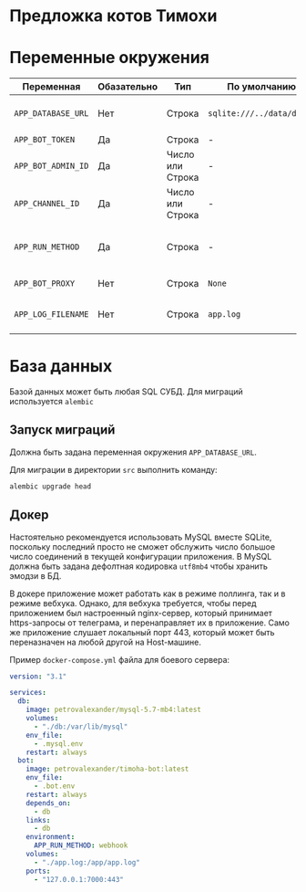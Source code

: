 Предложка котов Тимохи
===

# Переменные окружения

Переменная | Обазательно | Тип | По умолчанию | Назначение
--- | --- | --- | --- | ---
`APP_DATABASE_URL` | Нет | Строка | `sqlite:///../data/db.db` |  URL-подключения к БД, который можно использовать с SQLAlchemy
`APP_BOT_TOKEN` | Да | Строка | - | Токен бота
`APP_BOT_ADMIN_ID` | Да | Число или Строка | - | Идентификатор или юзернейм канала в виде `@username`
`APP_CHANNEL_ID` | Да | Число или Строка | - | Идентификатор или юзернейм канала в виде `@username`
`APP_RUN_METHOD` | Да | Строка | - | Способ запуска бота: `pooling` или `webhook`. При использовании webhook бот будет слушать порт `443`
`APP_BOT_PROXY` | Нет | Строка | `None` | Прокси для бота. Например: `socks5h://user:pass@host:port`
`APP_LOG_FILENAME` | Нет | Строка | `app.log` | Путь к файлу логу относительно корня приложения

# База данных

Базой данных может быть любая SQL СУБД. Для миграций используется `alembic`

## Запуск миграций

Должна быть задана переменная окружения `APP_DATABASE_URL`.

Для миграции в директории `src` выполнить команду:
```bash
alembic upgrade head
```

## Докер

Настоятельно рекомендуется использовать MySQL вместе SQLite, поскольку последний просто не сможет обслужить
число большое число соединений в текущей конфигурации приложения. В MySQL должна быть задана дефолтная
кодировка `utf8mb4` чтобы хранить эмодзи в БД.

В докере приложение может работать как в режиме поллинга, так и в режиме вебхука.
Однако, для вебхука требуется, чтобы перед приложением был настроенный nginx-сервер,
который принимает https-запросы от телеграма, и перенаправляет их в приложение. Само
же приложение слушает локальный порт 443, который может быть переназначен на любой
другой на Host-машине.

Пример `docker-compose.yml` файла для боевого сервера:
```yaml
version: "3.1"

services:
  db:
    image: petrovalexander/mysql-5.7-mb4:latest
    volumes:
      - "./db:/var/lib/mysql"
    env_file:
      - .mysql.env
    restart: always
  bot:
    image: petrovalexander/timoha-bot:latest
    env_file:
      - .bot.env
    restart: always
    depends_on:
      - db
    links:
      - db
    environment:
      APP_RUN_METHOD: webhook
    volumes:
      - "./app.log:/app/app.log"
    ports:
      - "127.0.0.1:7000:443"
```
